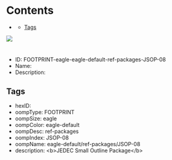 



Contents
========

* [](#)
	* [Tags](#tags)
  
![][im]
# 

- ID: FOOTPRINT-eagle-eagle-default-ref-packages-JSOP-08
- Name: 
- Description: 

## Tags

- hexID: 
- oompType: FOOTPRINT
- oompSize: eagle
- oompColor: eagle-default
- oompDesc: ref-packages
- oompIndex: JSOP-08
- oompName: eagle-default/ref-packages/JSOP-08
- description: &lt;b&gt;JEDEC Small Outline Package&lt;/b&gt;



[im]: image.png
